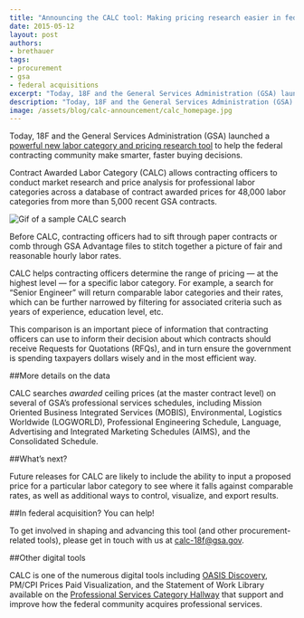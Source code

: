 ```yaml
---
title: "Announcing the CALC tool: Making pricing research easier in federal procurement"
date: 2015-05-12
layout: post
authors:
- brethauer
tags:
- procurement
- gsa
- federal acquisitions
excerpt: "Today, 18F and the General Services Administration (GSA) launched a powerful new labor category and pricing research tool to help the federal contracting community make smarter, faster buying decisions."
description: "Today, 18F and the General Services Administration (GSA) launched a powerful new labor category and pricing research tool to help the federal contracting community make smarter, faster buying decisions."
image: /assets/blog/calc-announcement/calc_homepage.jpg
---
```


Today, 18F and the General Services Administration (GSA) launched a [powerful new labor category and pricing research tool](https://calc.gsa.gov) to help the federal contracting
community make smarter, faster buying decisions.

Contract Awarded Labor Category (CALC) allows contracting officers to
conduct market research and price analysis for professional labor
categories across a database of contract awarded prices for 48,000 labor
categories from more than 5,000 recent GSA contracts.

![Gif of a sample CALC search]({{site.baseurl}}/assets/blog/calc-announcement/calc_demo.gif)

Before CALC, contracting officers had to sift through paper contracts or
comb through GSA Advantage files to stitch together a picture of fair
and reasonable hourly labor rates.

CALC helps contracting officers determine the range of pricing — at the
highest level — for a specific labor category. For example, a search
for “Senior Engineer” will return comparable labor categories and their
rates, which can be further narrowed by filtering for associated
criteria such as years of experience, education level, etc.

This comparison is an important piece of information that contracting
officers can use to inform their decision about which contracts should
receive Requests for Quotations (RFQs), and in turn ensure the
government is spending taxpayers dollars wisely and in the most
efficient way.

##More details on the data

CALC searches *awarded* ceiling prices (at the master contract level) on several of GSA’s professional services schedules, including Mission Oriented Business Integrated Services (MOBIS), Environmental, Logistics Worldwide (LOGWORLD), Professional Engineering Schedule, Language, Advertising and Integrated Marketing
Schedules (AIMS), and the Consolidated Schedule.

##What’s next?

Future releases for CALC are likely to include the ability to input a
proposed price for a particular labor category to see where it falls
against comparable rates, as well as additional ways to control,
visualize, and export results.

##In federal acquisition? You can help!

To get involved in shaping and advancing this tool (and other
procurement-related tools), please get in touch with us at
[calc-18f@gsa.](mailto:calc-18f@gsa.gov)[gov](mailto:calc-18f@gsa.gov).

##Other digital tools

CALC is one of the numerous digital tools including [OASIS Discovery](http://www.oasisdiscovery.com/), PM/CPI Prices Paid Visualization, and the Statement of Work Library available on the [Professional Services Category Hallway](https://hallways.cap.gsa.gov/) that support and improve how the federal community acquires professional services.
